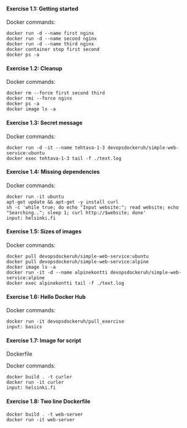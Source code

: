 
#### Exercise 1.1: Getting started

Docker commands:

```
docker run -d --name first nginx
docker run -d --name second nginx
docker run -d --name third nginx
docker container stop first second
docker ps -a
```

#### Exercise 1.2: Cleanup

Docker commands:

```
docker rm --force first second third
docker rmi --force nginx
docker ps -a
docker image ls -a
```

#### Exercise 1.3: Secret message

Docker commands:

```
docker run -d -it --name tehtava-1-3 devopsdockeruh/simple-web-service:ubuntu
docker exec tehtava-1-3 tail -f ./text.log
```

#### Exercise 1.4: Missing dependencies

Docker commands:

```
docker run -it ubuntu
apt-get update && apt-get -y install curl
sh -c 'while true; do echo "Input website:"; read website; echo "Searching.."; sleep 1; curl http://$website; done'
input: helsinki.fi
```

#### Exercise 1.5: Sizes of images

Docker commands:

```
docker pull devopsdockeruh/simple-web-service:ubuntu
docker pull devopsdockeruh/simple-web-service:alpine
docker image ls -a
docker run -it -d --name alpinekontti devopsdockeruh/simple-web-service:alpine
docker exec alpinekontti tail -f ./text.log
```

#### Exercise 1.6: Hello Docker Hub

Docker commands:

```
docker run -it devopsdockeruh/pull_exercise
input: basics
```

#### Exercise 1.7: Image for script

Dockerfile

Docker commands:

```
docker build . -t curler
docker run -it curler
input: helsinki.fi
```

#### Exercise 1.8: Two line Dockerfile

```
docker build . -t web-server
docker run -it web-server
```
